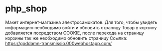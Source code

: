# php_shop
Макет интернет-магазина электросамокатов.
Для того, чтобы увидеть информацию необходимо войти и обновить страницу
Товар в корзину добавляется посредством COOKIE, после перехода на страницу корзины так же необходимо обновить страницу
Ссылка: https://goddamn-transmissio.000webhostapp.com/
